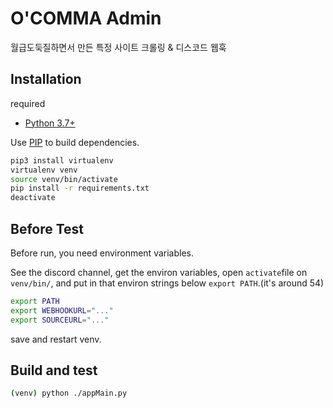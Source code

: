 # O'COMMA Admin

월급도둑질하면서 만든 특정 사이트 크롤링 & 디스코드 웹훅 

## Installation
required     
* [Python 3.7+](https://www.python.org/downloads/) 

Use [PIP](https://pypi.org/) to build dependencies.

```bash
pip3 install virtualenv
virtualenv venv
source venv/bin/activate
pip install -r requirements.txt
deactivate
```

## Before Test
Before run, you need environment variables.

See the discord channel, get the environ variables, 
open `activate`file on `venv/bin/`, and 
put in that environ strings below `export PATH`.(it's around 54)
```bash
export PATH
export WEBHOOKURL="..."
export SOURCEURL="..."
``` 
save and restart venv.

## Build and test
```bash
(venv) python ./appMain.py
```